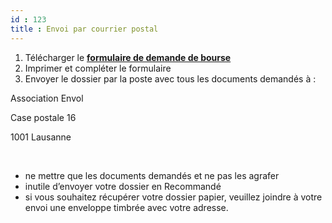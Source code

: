 ```yaml
---
id : 123
title : Envoi par courrier postal
---
```

1. Télécharger le <a href="https://api.association-envol.info/rapports/download/46" target="_blank"><strong>formulaire de demande de bourse</strong></a>
2. Imprimer et compléter le formulaire
3. Envoyer le dossier par la poste avec tous les documents demandés à :


Association Envol

Case postale 16

1001 Lausanne

<br> 

- ne mettre que les documents demandés et ne pas les agrafer
- inutile d’envoyer votre dossier en Recommandé
- si vous souhaitez récupérer votre dossier papier, veuillez joindre à votre envoi une enveloppe timbrée avec votre adresse.
